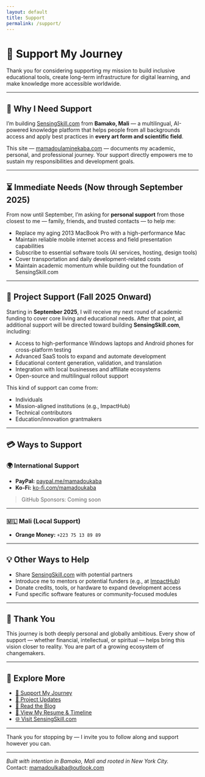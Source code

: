 ```yaml
---
layout: default
title: Support
permalink: /support/
---
```


# 🤝 Support My Journey

Thank you for considering supporting my mission to build inclusive educational tools, create long-term infrastructure for digital learning, and make knowledge more accessible worldwide.

---

## 🎯 Why I Need Support

I’m building [SensingSkill.com](https://www.sensingskill.com) from **Bamako, Mali** — a multilingual, AI-powered knowledge platform that helps people from all backgrounds access and apply best practices in **every art form and scientific field**.

This site — [mamadoulaminekaba.com](https://www.mamadoulaminekaba.com) — documents my academic, personal, and professional journey. Your support directly empowers me to sustain my responsibilities and development goals.

---

## ⏳ Immediate Needs (Now through September 2025)

From now until September, I’m asking for **personal support** from those closest to me — family, friends, and trusted contacts — to help me:

- Replace my aging 2013 MacBook Pro with a high-performance Mac
- Maintain reliable mobile internet access and field presentation capabilities
- Subscribe to essential software tools (AI services, hosting, design tools)
- Cover transportation and daily development-related costs
- Maintain academic momentum while building out the foundation of SensingSkill.com

---

## 🌱 Project Support (Fall 2025 Onward)

Starting in **September 2025**, I will receive my next round of academic funding to cover core living and educational needs. After that point, all additional support will be directed toward building **SensingSkill.com**, including:

- Access to high-performance Windows laptops and Android phones for cross-platform testing
- Advanced SaaS tools to expand and automate development
- Educational content generation, validation, and translation
- Integration with local businesses and affiliate ecosystems
- Open-source and multilingual rollout support

This kind of support can come from:
- Individuals
- Mission-aligned institutions (e.g., ImpactHub)
- Technical contributors
- Education/innovation grantmakers

---

## 💳 Ways to Support

### 🌍 International Support

- **PayPal:** [paypal.me/mamadoukaba](https://paypal.me/mamadoukaba)
- **Ko-Fi:** [ko-fi.com/mamadoukaba](https://ko-fi.com/mamadoukaba)

> GitHub Sponsors: Coming soon

---

### 🇲🇱 Mali (Local Support)

- **Orange Money:** `+223 75 13 89 89` 

---

## 💡 Other Ways to Help

- Share [SensingSkill.com](https://www.sensingskill.com) with potential partners
- Introduce me to mentors or potential funders (e.g., at [ImpactHub](https://the-hub.company))
- Donate credits, tools, or hardware to expand development access
- Fund specific software features or community-focused modules

---

## 🙏 Thank You

This journey is both deeply personal and globally ambitious. Every show of support — whether financial, intellectual, or spiritual — helps bring this vision closer to reality. You are part of a growing ecosystem of changemakers.

---

## 🔗 Explore More

- [💬 Support My Journey](/support/)
- [📘 Project Updates](/updates/)
- [🧠 Read the Blog](/blog/)
- [📄 View My Resume & Timeline](/portfolio/)
- [🌐 Visit SensingSkill.com](https://www.sensingskill.com)

---

Thank you for stopping by — I invite you to follow along and support however you can.

---

*Built with intention in Bamako, Mali and rooted in New York City.*  
Contact: [mamadoulkaba@outlook.com](mailto:mamadoulkaba@outlook.com)
